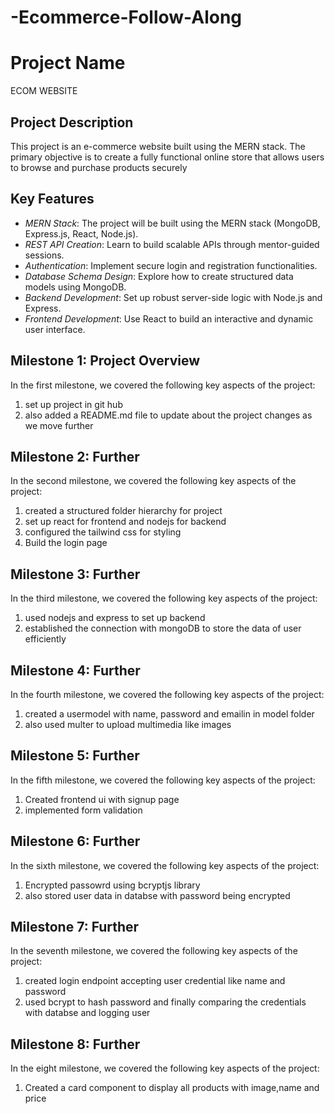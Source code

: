 # -Ecommerce-Follow-Along

# Project Name

ECOM WEBSITE

## Project Description

This project is an e-commerce website built using the MERN stack. The primary objective is to create a fully functional online store that allows users to browse and purchase products securely

## Key Features

- *MERN Stack*: The project will be built using the MERN stack (MongoDB, Express.js, React, Node.js).
- *REST API Creation*: Learn to build scalable APIs through mentor-guided sessions.
- *Authentication*: Implement secure login and registration functionalities.
- *Database Schema Design*: Explore how to create structured data models using MongoDB.
- *Backend Development*: Set up robust server-side logic with Node.js and Express.
- *Frontend Development*: Use React to build an interactive and dynamic user interface.

## Milestone 1: Project Overview

In the first milestone, we covered the following key aspects of the project:

1. set up project in git hub
2. also added a README.md file to update about the project changes as we move further

## Milestone 2: Further

In the second milestone, we covered the following key aspects of the project:

1. created a structured folder hierarchy for project
2. set up react for frontend and nodejs for backend 
3. configured the tailwind css for styling 
4. Build the login page

## Milestone 3: Further

In the third milestone, we covered the following key aspects of the project:

1. used nodejs and express to set up backend
2. established the connection with mongoDB to store the data of user efficiently    

## Milestone 4: Further

In the fourth milestone, we covered the following key aspects of the project:

1. created a usermodel with name, password and emailin in model folder
2. also used multer to upload multimedia like images

## Milestone 5: Further

In the fifth milestone, we covered the following key aspects of the project:

1. Created frontend ui with signup page
2. implemented form validation

## Milestone 6: Further

In the sixth milestone, we covered the following key aspects of the project:

1. Encrypted passowrd using bcryptjs library
2. also stored user data in databse with password being encrypted

## Milestone 7: Further
In the seventh milestone, we covered the following key aspects of the project:

1. created login endpoint accepting user credential like name and password
2. used bcrypt to hash password and finally comparing the credentials with databse and logging user

## Milestone 8: Further
In the eight milestone, we covered the following key aspects of the project:

1. Created a card component to display all products with image,name and price
